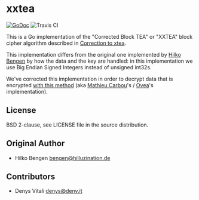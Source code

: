 # xxtea

[![GoDoc](https://godoc.org/github.com/hillu/go-xxtea?status.svg)](https://godoc.org/github.com/hillu/go-xxtea) ![Travis CI](https://api.travis-ci.org/syndeck/xxtea.svg?branch=master)

This is a Go implementation of the "Corrected Block TEA" or "XXTEA"
block cipher algorithm described in [Correction to
xtea](http://www.movable-type.co.uk/scripts/xxtea.pdf).  
  
This implementation differs from the original one implemented by [Hilko Bengen](https://github.com/hillu)
by how the data and the key are handled: in this implementation we use Big Endian Signed Integers instead 
of unsigned int32s.  
  
We've corrected this implementation in order to decrypt data that is 
encrypted [with this method](https://github.com/francesco-ficarola/OpenBeaconLogger/blob/master/src/main/java/it/uniroma1/dis/wsngroup/utils/XXTEA.java)
(aka [Mathieu Carbou](https://github.com/mathieucarbou)'s / [Ovea](https://github.com/Ovea)'s implementation).


## License

BSD 2-clause, see LICENSE file in the source distribution.

## Original Author
- Hilko Bengen <bengen@hilluzination.de>

## Contributors
- Denys Vitali <denys@denv.it>